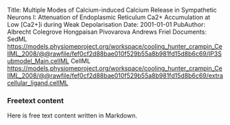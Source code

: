 Title: Multiple Modes of Calcium-induced Calcium Release in Sympathetic Neurons I: Attenuation of Endoplasmic Reticulum Ca2+ Accumulation at Low [Ca2+]i during Weak Depolarisation
Date: 2001-01-01
PubAuthor: Albrecht
	Colegrove
	Hongpaisan
	Pivovarova
	Andrews
	Friel
Documents: SedML
	https://models.physiomeproject.org/workspace/cooling_hunter_crampin_CellML_2008/@@rawfile/fef0cf2d88bae010f529b55a8b981fd15d8b6c69/IP3Submodel_Main.cellML
	CellML
	https://models.physiomeproject.org/workspace/cooling_hunter_crampin_CellML_2008/@@rawfile/fef0cf2d88bae010f529b55a8b981fd15d8b6c69/extracellular_ligand.cellML

### Freetext content

Here is free text content written in Markdown.
